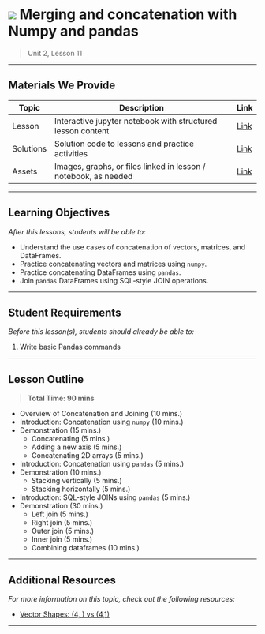 <!--
Questions? Comments?:
1. Log an issue to this repo to alert us of a problem.
2. Suggest an edit yourself by forking this repo, making edits, and submitting a pull request with your changes back to our master branch.
3. Reach out to the data team on Slack and share your thoughts!
-->

# ![](https://ga-dash.s3.amazonaws.com/production/assets/logo-9f88ae6c9c3871690e33280fcf557f33.png) Merging and concatenation with Numpy and pandas

> Unit 2, Lesson 11

<!--- Unit and Lesson or sequence information. This template is an instructor-facing description of lesson contents. Students who fork these repos may also be able to view. --->

---

## Materials We Provide

<!--- This section is a table of contents for the lesson. The table structure breaks down typical lesson resources into types, distinguishing between lesson notebooks and other supporting materials. Note that the table below demonstrates the total possible range of materials; most lessons won't require all of the categories below. Also note that every item in the repo should get its own line and link, like the example shown for data. --->

| Topic | Description | Link |
| --- | --- | --- |
| Lesson | Interactive jupyter notebook with structured lesson content | [Link](./pandas-numpy-merging-concatenation.ipynb)|
| Solutions | Solution code to lessons and practice activities | [Link](./solution-code/pandas-numpy-merging-concatenation-solutions.ipynb)|
| Assets | Images, graphs, or files linked in lesson / notebook, as needed | [Link](./assets/)|

---

## Learning Objectives

<!--- This section lists the learning objectives of the lesson. For information on how to write clear learning objectives, see: http://ii.library.jhu.edu/2016/07/20/writing-effective-learning-objectives/ --->

*After this lessons, students will be able to:*

- Understand the use cases of concatenation of vectors, matrices, and DataFrames.
- Practice concatenating vectors and matrices using `numpy`.
- Practice concatenating DataFrames using `pandas`.
- Join `pandas` DataFrames using SQL-style JOIN operations.

---

## Student Requirements

<!--- This section explains the relevant prerequisites; in other words, what do students need to know to be able to benefit and perform the tasks required in this lesson? This includes lists of skills or prior learning objectives --->

*Before this lesson(s), students should already be able to:*

1. Write basic Pandas commands
---

## Lesson Outline

<!--- This section outlines the lesson plan with relevant sections and subsections, providing both the total time required as well as suggestions for timing in each subsection --->

> **Total Time: 90 mins**

- Overview of Concatenation and Joining (10 mins.)
- Introduction: Concatenation using `numpy` (10 mins.)
- Demonstration (15 mins.)
  - Concatenating (5 mins.)
  - Adding a new axis (5 mins.)
  - Concatenating 2D arrays (5 mins.)
- Introduction: Concatenation using `pandas` (5 mins.)
- Demonstration (10 mins.)
  - Stacking vertically (5 mins.)
  - Stacking horizontally (5 mins.)
- Introduction: SQL-style JOINs using `pandas` (5 mins.)
- Demonstration (30 mins.)
  - Left join (5 mins.)
  - Right join (5 mins.)
  - Outer join (5 mins.)
  - Inner join (5 mins.)
  - Combining dataframes (10 mins.)

---

## Additional Resources

<!--- This section lists useful reference materials that can inform, extend, or deepen a student's understanding of the material. While this may seem like a "nice to have" feature, we normally see a range of advanced and remedial students in our classes. Curating these resources allows us to provide targeted materials and suggestions that instructors can use to support different student needs. --->

*For more information on this topic, check out the following resources:*

- [Vector Shapes: (4, ) vs (4,1)](http://stackoverflow.com/questions/22053050/difference-between-numpy-array-shape-r-1-and-r)

---
